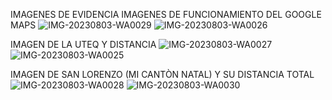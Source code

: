 IMAGENES DE EVIDENCIA
IMAGENES DE FUNCIONAMIENTO DEL GOOGLE MAPS
![IMG-20230803-WA0029](https://github.com/gochoag/GoogleMapsAPI/assets/107816550/270699dc-5779-436d-af9a-221d66b253e8)
![IMG-20230803-WA0026](https://github.com/gochoag/GoogleMapsAPI/assets/107816550/5f27cae3-5284-4c9c-b1e1-5f660bc173e1)

IMAGEN DE LA UTEQ Y DISTANCIA
![IMG-20230803-WA0027](https://github.com/gochoag/GoogleMapsAPI/assets/107816550/f5f4d82b-9641-421c-8240-ce114fd22067)
![IMG-20230803-WA0025](https://github.com/gochoag/GoogleMapsAPI/assets/107816550/9cdad488-27f3-4538-aecb-67b3dbd0bff4)

IMAGEN DE SAN LORENZO (MI CANTÒN NATAL) Y SU DISTANCIA TOTAL
![IMG-20230803-WA0028](https://github.com/gochoag/GoogleMapsAPI/assets/107816550/9ae31590-2f6b-493c-8b7a-021b7d159b78)
![IMG-20230803-WA0030](https://github.com/gochoag/GoogleMapsAPI/assets/107816550/3ab75233-6c4f-4e93-8a70-57ffda093b76)



